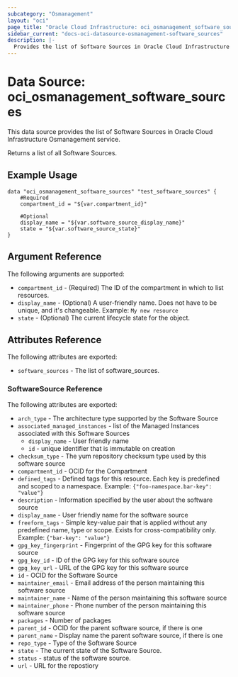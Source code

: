 ```yaml
---
subcategory: "Osmanagement"
layout: "oci"
page_title: "Oracle Cloud Infrastructure: oci_osmanagement_software_sources"
sidebar_current: "docs-oci-datasource-osmanagement-software_sources"
description: |-
  Provides the list of Software Sources in Oracle Cloud Infrastructure Osmanagement service
---
```


# Data Source: oci_osmanagement_software_sources
This data source provides the list of Software Sources in Oracle Cloud Infrastructure Osmanagement service.

Returns a list of all Software Sources.


## Example Usage

```hcl
data "oci_osmanagement_software_sources" "test_software_sources" {
	#Required
	compartment_id = "${var.compartment_id}"

	#Optional
	display_name = "${var.software_source_display_name}"
	state = "${var.software_source_state}"
}
```

## Argument Reference

The following arguments are supported:

* `compartment_id` - (Required) The ID of the compartment in which to list resources.
* `display_name` - (Optional) A user-friendly name. Does not have to be unique, and it's changeable.  Example: `My new resource` 
* `state` - (Optional) The current lifecycle state for the object.


## Attributes Reference

The following attributes are exported:

* `software_sources` - The list of software_sources.

### SoftwareSource Reference

The following attributes are exported:

* `arch_type` - The architecture type supported by the Software Source
* `associated_managed_instances` - list of the Managed Instances associated with this Software Sources
	* `display_name` - User friendly name
	* `id` - unique identifier that is immutable on creation
* `checksum_type` - The yum repository checksum type used by this software source
* `compartment_id` - OCID for the Compartment
* `defined_tags` - Defined tags for this resource. Each key is predefined and scoped to a namespace. Example: `{"foo-namespace.bar-key": "value"}` 
* `description` - Information specified by the user about the software source
* `display_name` - User friendly name for the software source
* `freeform_tags` - Simple key-value pair that is applied without any predefined name, type or scope. Exists for cross-compatibility only. Example: `{"bar-key": "value"}` 
* `gpg_key_fingerprint` - Fingerprint of the GPG key for this software source
* `gpg_key_id` - ID of the GPG key for this software source
* `gpg_key_url` - URL of the GPG key for this software source
* `id` - OCID for the Software Source
* `maintainer_email` - Email address of the person maintaining this software source
* `maintainer_name` - Name of the person maintaining this software source
* `maintainer_phone` - Phone number of the person maintaining this software source
* `packages` - Number of packages
* `parent_id` - OCID for the parent software source, if there is one
* `parent_name` - Display name the parent software source, if there is one
* `repo_type` - Type of the Software Source
* `state` - The current state of the Software Source.
* `status` - status of the software source.
* `url` - URL for the repostiory

